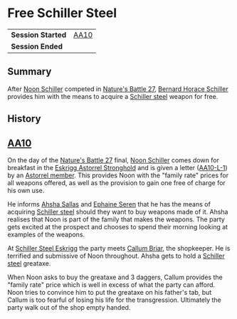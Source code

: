 # Free Schiller Steel

|||
| --- | --- |
| **Session Started** | [AA10](../sessions/completed/AA10.md) | storyline.2
| **Session Ended** | |

## Summary

After [Noon Schiller](../characters/noon-schiller.md) competed in [Nature's Battle 27](ended/natures-battle-27.md), [Bernard Horace Schiller](../characters/bernard-horace-schiller.md) provides him with the means to acquire a [Schiller steel](../items/weapons/schiller-steel.md) weapon for free.

## History

## [AA10](../sessions/completed/AA10.md)

On the day of the [Nature's Battle 27](ended/natures-battle-27.md) final, [Noon Schiller](../characters/noon-schiller.md) comes down for breakfast in the [Eskrigg Astorrel Stronghold](../places/strongholds/eskrigg-astorrel-stronghold.md) and is given a letter ([AA10-L-1](../letters/schiller-weapon-offer.md)) by an [Astorrel member](../organisations/astorrel/ranks/astorrel-member.md). This provides Noon with the "family rate" prices for all weapons offered, as well as the provision to gain one free of charge for his own use.

He informs [Ahsha Sallas](../characters/ahsha-sallas.md) and [Ephaine Seren](../characters/ephaine-seren.md) that he has the means of acquiring [Schiller steel](../items/weapons/schiller-steel.md) should they want to buy weapons made of it. Ahsha realises that Noon is part of the family that makes the weapons. The party gets excited at the prospect and chooses to spend their morning looking at examples of the weapons.

At [Schiller Steel Eskrigg](../places/buildings/shops/schiller-steel-eskrigg.md) the party meets [Callum Briar](../characters/callum-briar.md), the shopkeeper. He is terrified and submissive of Noon throughout. Ahsha gets to hold a [Schiller steel](../items/weapons/schiller-steel.md) greataxe.

When Noon asks to buy the greataxe and 3 daggers, Callum provides the "family rate" price which is well in excess of what the party can afford. Noon tries to convince him to put the greataxe on his father's tab, but Callum is too fearful of losing his life for the transgression. Ultimately the party walk out of the shop empty handed.
